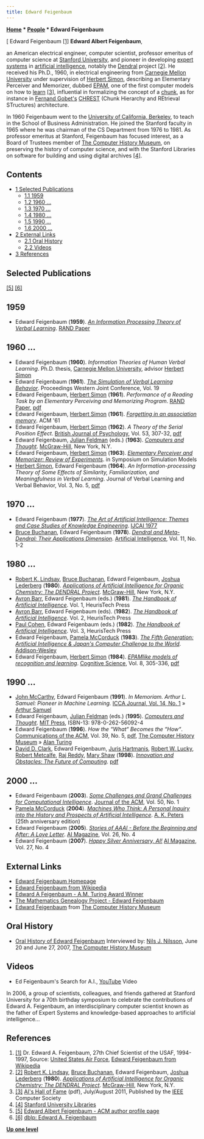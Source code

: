 ```yaml
---
title: Edward Feigenbaum
---
```

**[Home](Home "Home") * [People](People "People") * Edward Feigenbaum**

\[ Edward Feigenbaum <a id="cite-note-1" href="#cite-ref-1">[1]</a>
**Edward Albert Feigenbaum**,

an American electrical engineer, computer scientist, professor emeritus of computer science at [Stanford University](Stanford_University "Stanford University"), and pioneer in developing [expert systems](https://en.wikipedia.org/wiki/Expert_system) in [artificial intelligence](Artificial_Intelligence "Artificial Intelligence"), notably the [Dendral](https://en.wikipedia.org/wiki/Dendral) project <a id="cite-note-2" href="#cite-ref-2">[2]</a>. He received his Ph.D., 1960, in electrical engineering from [Carnegie Mellon University](Carnegie_Mellon_University "Carnegie Mellon University") under supervision of [Herbert Simon](Herbert_Simon "Herbert Simon"), describing an Elementary Perceiver and Memorizer, dubbed [EPAM](EPAM "EPAM"), one of the first computer models on how to [learn](Learning "Learning") <a id="cite-note-3" href="#cite-ref-3">[3]</a>, influential in formalizing the concept of a [chunk](Chunking "Chunking"), as for instance in [Fernand Gobet's](Fernand_Gobet "Fernand Gobet") [CHREST](CHREST "CHREST") (Chunk Hierarchy and REtrieval STructures) architecture.

In 1960 Feigenbaum went to the [University of California, Berkeley](University_of_California,_Berkeley "University of California, Berkeley"), to teach in the School of Business Administration. He joined the Stanford faculty in 1965 where he was chairman of the CS Department from 1976 to 1981. As professor emeritus at Stanford, Feigenbaum has focused interest, as a Board of Trustees member of [The Computer History Museum](The_Computer_History_Museum "The Computer History Museum"), on preserving the history of computer science, and with the Stanford Libraries on software for building and using digital archives <a id="cite-note-4" href="#cite-ref-4">[4]</a>.

## Contents

- [1 Selected Publications](#selected-publications)
  - [1.1 1959](#1959)
  - [1.2 1960 ...](#1960-...)
  - [1.3 1970 ...](#1970-...)
  - [1.4 1980 ...](#1980-...)
  - [1.5 1990 ...](#1990-...)
  - [1.6 2000 ...](#2000-...)
- [2 External Links](#external-links)
  - [2.1 Oral History](#oral-history)
  - [2.2 Videos](#videos)
- [3 References](#references)

## Selected Publications

<a id="cite-note-5" href="#cite-ref-5">[5]</a> <a id="cite-note-6" href="#cite-ref-6">[6]</a>

## 1959

- Edward Feigenbaum (**1959**). *[An Information Processing Theory of Verbal Learning](http://www.rand.org/pubs/papers/P1817.html)*. [RAND Paper](https://en.wikipedia.org/wiki/RAND_Corporation)

## 1960 ...

- Edward Feigenbaum (**1960**). *Information Theories of Human Verbal Learning*. Ph.D. thesis, [Carnegie Mellon University](Carnegie_Mellon_University "Carnegie Mellon University"), advisor [Herbert Simon](Herbert_Simon "Herbert Simon")
- Edward Feigenbaum (**1961**). *[The Simulation of Verbal Learning Behavior](http://dl.acm.org/citation.cfm?id=1460704)*. Proceedings Western Joint Conference, Vol. 19
- Edward Feigenbaum, [Herbert Simon](Herbert_Simon "Herbert Simon") (**1961**). *Performance of a Reading Task by an Elementary Perceiving and Memorizing Program*. [RAND Paper](https://en.wikipedia.org/wiki/RAND_Corporation), [pdf](http://www.rand.org/content/dam/rand/pubs/papers/2008/P2358.pdf)
- Edward Feigenbaum, [Herbert Simon](Herbert_Simon "Herbert Simon") (**1961**). *[Forgetting in an association memory](http://dl.acm.org/citation.cfm?id=800029.808503&coll=DL&dl=GUIDE&CFID=111335796&CFTOKEN=62851440)*. ACM '61
- Edward Feigenbaum, [Herbert Simon](Herbert_Simon "Herbert Simon") (**1962**). *A Theory of the Serial Position Effect*. [British Journal of Psychology](https://en.wikipedia.org/wiki/British_Journal_of_Psychology#Journals), Vol. 53, 307-32, [pdf](http://www.rand.org/pubs/papers/2008/P2375.pdf)
- Edward Feigenbaum, [Julian Feldman](Mathematician#JulianFeldman "Mathematician") (eds.) (**1963**). *[Computers and Thought](http://dl.acm.org/citation.cfm?id=601134)*. [McGraw-Hill](https://en.wikipedia.org/wiki/McGraw-Hill), New York, N.Y.
- Edward Feigenbaum, [Herbert Simon](Herbert_Simon "Herbert Simon") (**1963**). *[Elementary Perceiver and Memorizer: Review of Experiments](https://saltworks.stanford.edu/catalog/druid:sf355sf7850)*. in Symposium on Simulation Models
- [Herbert Simon](Herbert_Simon "Herbert Simon"), Edward Feigenbaum (**1964**). *An Information-processing Theory of Some Effects of Similarity, Familiarization, and Meaningfulness in Verbal Learning*. Journal of Verbal Learning and Verbal Behavior, Vol. 3, No. 5, [pdf](https://saltworks.stanford.edu/assets/zp668jb3733.pdf)

## 1970 ...

- Edward Feigenbaum (**1977**). *[The Art of Artificial Intelligence: Themes and Case Studies of Knowledge Engineering](http://dl.acm.org/citation.cfm?id=892148)*. [IJCAI 1977](http://www.informatik.uni-trier.de/~ley/db/conf/ijcai/ijcai77.html#Feigenbaum77)
- [Bruce Buchanan](Mathematician#BGBuchanan "Mathematician"), Edward Feigenbaum (**1978**). *[Dendral and Meta-Dendral: Their Applications Dimension](http://dl.acm.org/citation.cfm?id=892166)*. [Artificial Intelligence](https://en.wikipedia.org/wiki/Artificial_Intelligence_%28journal%29), Vol. 11, No. 1-2

## 1980 ...

- [Robert K. Lindsay](http://dl.acm.org/author_page.cfm?id=81100191503&coll=DL&dl=GUIDE&CFID=111335796&CFTOKEN=62851440), [Bruce Buchanan](Mathematician#BGBuchanan "Mathematician"), Edward Feigenbaum, [Joshua Lederberg](https://en.wikipedia.org/wiki/Joshua_Lederberg) (**1980**). *[Applications of Artificial Intelligence for Organic Chemistry: The DENDRAL Project](http://profiles.nlm.nih.gov/BB/A/L/A/F/)*. [McGraw-Hill](https://en.wikipedia.org/wiki/McGraw-Hill), New York, N.Y.
- [Avron Barr](http://www.linkedin.com/in/avronbarr), Edward Feigenbaum (eds.) (**1981**). *[The Handbook of Artificial Intelligence](http://archive.org/details/handbookofartific01barr)*. Vol. 1, HeurisTech Press
- [Avron Barr](http://www.linkedin.com/in/avronbarr), Edward Feigenbaum (eds). (**1982**). *[The Handbook of Artificial Intelligence](http://archive.org/details/handbookofartific02barr)*. Vol. 2, HeurisTech Press
- [Paul Cohen](http://w3.sista.arizona.edu/~cohen/), Edward Feigenbaum (eds.) (**1982**). *[The Handbook of Artificial Intelligence](http://archive.org/details/handbookofartific03cohe)*. Vol. 3, HeurisTech Press
- Edward Feigenbaum, [Pamela McCorduck](https://en.wikipedia.org/wiki/Pamela_McCorduck) (**1983**). *[The Fifth Generation: Artificial Intelligence & Japan's Computer Challenge to the World](http://dl.acm.org/citation.cfm?id=4565&coll=DL&dl=GUIDE&CFID=111335796&CFTOKEN=62851440)*. [Addison-Wesley](https://en.wikipedia.org/wiki/Addison-Wesley)
- Edward Feigenbaum, [Herbert Simon](Herbert_Simon "Herbert Simon") (**1984**). *[EPAMlike models of recognition and learning](http://www.sciencedirect.com/science/article/pii/S0364021384800051)*. [Cognitive Science](https://en.wikipedia.org/wiki/Cognitive_Science_Society), Vol. 8, 305-336, [pdf](http://csjarchive.cogsci.rpi.edu/1984v08/i04/p0305p0336/MAIN.PDF)

## 1990 ...

- [John McCarthy](John_McCarthy "John McCarthy"), Edward Feigenbaum (**1991**). *In Memoriam. Arthur L. Samuel: Pioneer in Machine Learning.* [ICCA Journal, Vol. 14, No. 1](ICGA_Journal#14_1 "ICGA Journal") » [Arthur Samuel](Arthur_Samuel "Arthur Samuel")
- Edward Feigenbaum, [Julian Feldman](Mathematician#JulianFeldman "Mathematician") (eds.) (**1995**). *[Computers and Thought](http://mitpress.mit.edu/catalog/item/default.asp?ttype=2&tid=6685)*. [MIT Press](https://en.wikipedia.org/wiki/MIT_Press), ISBN-13: 978-0-262-56092-4
- Edward Feigenbaum (**1996**). *How the “What“ Becomes the “How“*. [Communications of the ACM](ACM#Communications "ACM"), Vol. 39, No. 5, [pdf](http://archive.computerhistory.org/projects/chess/related_materials/text/2-1.How_the_what_becomes_the_how.Feigenbaum/2-1.How_the_what_becomes_the_how.Feigenbaum-Ed.1994.ACM.062303006.pdf), [The Computer History Museum](The_Computer_History_Museum "The Computer History Museum") » [Alan Turing](Alan_Turing "Alan Turing")
- [David D. Clark](https://en.wikipedia.org/wiki/David_D._Clark), Edward Feigenbaum, [Juris Hartmanis](https://en.wikipedia.org/wiki/Juris_Hartmanis), [Robert W. Lucky](https://en.wikipedia.org/wiki/Robert_W._Lucky), [Robert Metcalfe](https://en.wikipedia.org/wiki/Robert_Metcalfe), [Raj Reddy](https://en.wikipedia.org/wiki/Raj_Reddy), [Mary Shaw](https://en.wikipedia.org/wiki/Mary_Shaw_%28computer_scientist%29) (**1998**). *[Innovation and Obstacles: The Future of Computing](http://dl.acm.org/citation.cfm?id=619026.620901&coll=DL&dl=GUIDE&CFID=111335796&CFTOKEN=62851440)*. [pdf](http://groups.csail.mit.edu/ana/Publications/PubPDFs/Innovation%20and%20Obstacles.pdf)

## 2000 ...

- Edward Feigenbaum (**2003**). *[Some Challenges and Grand Challenges for Computational Intelligence](http://dl.acm.org/citation.cfm?id=602382.602400&coll=DL&dl=GUIDE&CFID=111335796&CFTOKEN=62851440)*. [Journal of the ACM](ACM#Journal "ACM"), Vol. 50, No. 1
- [Pamela McCorduck](https://en.wikipedia.org/wiki/Pamela_McCorduck) (**2004**). *[Machines Who Think: A Personal Inquiry into the History and Prospects of Artificial Intelligence](Artificial_Intelligence#MachinesWhoThink "Artificial Intelligence")*. [A. K. Peters](https://en.wikipedia.org/wiki/A_K_Peters) (25th anniversary edition)
- Edward Feigenbaum (**2005**). *[Stories of AAAI - Before the Beginning and After: A Love Letter](http://www.aaai.org/ojs/index.php/aimagazine/article/view/1840)*. [AI Magazine](https://www.aaai.org/ojs/index.php/aimagazine/index), Vol. 26, No. 4
- Edward Feigenbaum (**2007**). *[Happy Silver Anniversary, AI!](https://www.aaai.org/ojs/index.php/aimagazine/article/view/1905)* [AI Magazine](https://www.aaai.org/ojs/index.php/aimagazine/index), Vol. 27, No. 4

## External Links

- [Edward Feigenbaum Homepage](http://ksl-web.stanford.edu/people/eaf/)
- [Edward Feigenbaum from Wikipedia](https://en.wikipedia.org/wiki/Edward_Feigenbaum)
- [Edward A Feigenbaum - A.M. Turing Award Winner](http://amturing.acm.org/award_winners/feigenbaum_4167235.cfm)
- [The Mathematics Genealogy Project - Edward Feigenbaum](https://genealogy.math.ndsu.nodak.edu/id.php?id=61956)
- [Edward Feigenbaum](https://www.computerhistory.org/fellowawards/hall/edward-feigenbaum/) from [The Computer History Museum](The_Computer_History_Museum "The Computer History Museum")

## Oral History

- [Oral History of Edward Feigenbaum](http://www.computerhistory.org/collections/accession/102702002) Interviewed by: [Nils J. Nilsson](Mathematician#NilsNilsson "Mathematician"), June 20 and June 27, 2007, [The Computer History Museum](The_Computer_History_Museum "The Computer History Museum")

## Videos

- Ed Feigenbaum's Search for A.I., [YouTube](https://en.wikipedia.org/wiki/YouTube) Video

In 2006, a group of scientists, colleagues, and friends gathered at Stanford University for a 70th birthday symposium to celebrate the contributions of Edward A. Feigenbaum, an interdisciplinary computer scientist known as the father of Expert Systems and knowledge-based approaches to artificial intelligence...

## References

1. <a id="cite-ref-1" href="#cite-note-1">[1]</a> Dr. Edward A. Feigenbaum, 27th Chief Scientist of the USAF, 1994-1997, Source: [United States Air Force](https://en.wikipedia.org/wiki/United_States_Air_Force), [Edward Feigenbaum from Wikipedia](https://en.wikipedia.org/wiki/Edward_Feigenbaum)
1. <a id="cite-ref-2" href="#cite-note-2">[2]</a> [Robert K. Lindsay](http://dl.acm.org/author_page.cfm?id=81100191503&coll=DL&dl=GUIDE&CFID=111335796&CFTOKEN=62851440), [Bruce Buchanan](Mathematician#BGBuchanan "Mathematician"), Edward Feigenbaum, [Joshua Lederberg](https://en.wikipedia.org/wiki/Joshua_Lederberg) (**1980**). *[Applications of Artificial Intelligence for Organic Chemistry: The DENDRAL Project](http://profiles.nlm.nih.gov/BB/A/L/A/F/)*. [McGraw-Hill](https://en.wikipedia.org/wiki/McGraw-Hill), New York, N.Y.
1. <a id="cite-ref-3" href="#cite-note-3">[3]</a> [AI's Hall of Fame](http://www.computer.org/cms/Computer.org/ComputingNow/homepage/2011/0811/rW_IS_AIsHallofFame.pdf) (pdf), July/August 2011, Published by the [IEEE](IEEE "IEEE") Computer Society
1. <a id="cite-ref-4" href="#cite-note-4">[4]</a> [Stanford University Libraries](http://library.stanford.edu/)
1. <a id="cite-ref-5" href="#cite-note-5">[5]</a> [Edward Albert Feigenbaum - ACM author profile page](https://dl.acm.org/author_page.cfm?id=81100346299)
1. <a id="cite-ref-6" href="#cite-note-6">[6]</a> [dblp: Edward A. Feigenbaum](https://dblp.uni-trier.de/pers/hd/f/Feigenbaum:Edward_A=.html)

**[Up one level](People "People")**

